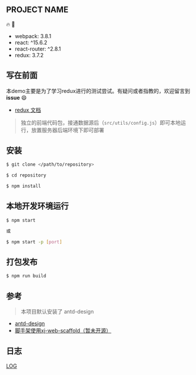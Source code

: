 ## PROJECT NAME

:fire: :bug:

- webpack: 3.8.1
- react: ^15.6.2
- react-router: ^2.8.1 
- redux: 3.7.2

## 写在前面

本demo主要是为了学习redux进行的测试尝试。有疑问或者指教的，欢迎留言到 **issue** :smile:

- [redux 文档](http://cn.redux.js.org/index.html)

>独立的前端代码包，接通数据源后（`src/utils/config.js`）即可本地运行，放置服务器后端环境下即可部署

## 安装

```sh
$ git clone </path/to/repository>

$ cd repository

$ npm install
```

## 本地开发环境运行

```sh
$ npm start 

或

$ npm start -p [port]
```

## 打包发布

```sh
$ npm run build
```

## 参考

> 本项目默认安装了 antd-design

- [antd-design](https://ant.design/docs/react/introduce-cn)
- [脚手架使用xj-web-scaffold（暂未开源）](http://wuzhong@172.168.0.114:8089/wuzhong/xj-web-scaffold.git)

## 日志

[LOG](./md/log.md)